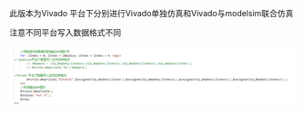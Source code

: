 此版本为Vivado 平台下分别进行Vivado单独仿真和Vivado与modelsim联合仿真



注意不同平台写入数据格式不同

![1658390173750](image/README/1658390173750.png)
